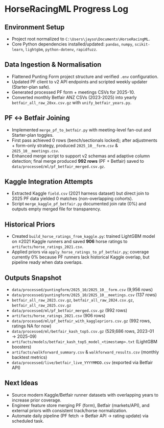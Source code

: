 # HorseRacingML Progress Log

## Environment Setup
- Project root normalized to `C:\Users\jayso\Documents\HorseRacingML`.
- Core Python dependencies installed/updated: `pandas`, `numpy`, `scikit-learn`, `lightgbm`, `python-dotenv`, `rapidfuzz`.

## Data Ingestion & Normalisation
- Flattened Punting Form project structure and verified `.env` configuration.
- Updated PF client to v2 API endpoints and scripted weekly updater (Starter-plan safe).
- Generated processed PF form + meetings CSVs for 2025-10.
- Converted monthly Betfair ANZ CSVs (2023-2025) into yearly `betfair_all_raw_20xx.csv.gz` with `unify_betfair_years.py`.

## PF ↔ Betfair Joining
- Implemented `merge_pf_to_betfair.py` with meeting-level fan-out and Starter-plan toggles.
- First pass achieved 0 rows (bench/sectionals locked); after adjustments + form-only strategy, produced `2025_10__form.csv` & `2025_10__meetings.csv`.
- Enhanced merge script to support v2 schemas and adaptive column detection; final merge produced **992 rows** (PF + Betfair) saved to `data/processed/ml/pf_betfair_merged.csv.gz`.

## Kaggle Integration Attempts
- Extracted Kaggle `field.csv` (2021 harness dataset) but direct join to 2025 PF data yielded 0 matches (non-overlapping cohorts).
- Script `merge_kaggle_pf_betfair.py` documented join rate (0%) and outputs empty merged file for transparency.

## Historical Priors
- Created `build_horse_ratings_from_kaggle.py`: trained LightGBM model on ≤2021 Kaggle runners and saved **906** horse ratings to `artifacts/horse_ratings_2021.csv`.
- Applied priors via `apply_horse_ratings_to_pf_betfair.py`; coverage currently 0% because PF runners lack historical Kaggle overlap, but pipeline ready when data overlaps.

## Outputs Snapshot
- `data/processed/puntingform/2025_10/2025_10__form.csv` (9,956 rows)
- `data/processed/puntingform/2025_10/2025_10__meetings.csv` (137 rows)
- `betfair_all_raw_2023.csv.gz`, `betfair_all_raw_2024.csv.gz`, `betfair_all_raw_2025.csv.gz`
- `data/processed/ml/pf_betfair_merged.csv.gz` (992 rows)
- `artifacts/horse_ratings_2021.csv` (906 rows)
- `data/processed/ml/pf_betfair_with_kagglepriors.csv.gz` (992 rows, ratings NA for now)
- `data/processed/ml/betfair_kash_top5.csv.gz` (529,686 rows, 2023-01 → 2025-09)
- `artifacts/models/betfair_kash_top5_model_<timestamp>.txt` (LightGBM boosters)
- `artifacts/walkforward_summary.csv` & `walkforward_results.csv` (monthly backtest metrics)
- `data/processed/live/betfair_live_YYYYMMDD.csv` (exported via Betfair API)

## Next Ideas
- Source modern Kaggle/Betfair runner datasets with overlapping years to increase prior coverage.
- Engineer feature store merging PF (form), Betfair (markets/API), and external priors with consistent track/horse normalization.
- Automate daily pipeline (PF fetch → Betfair API → rating update) via scheduled task.
